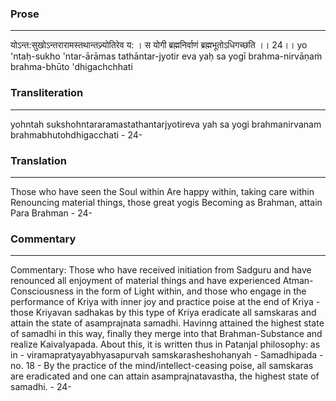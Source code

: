 ### Prose 
 --- 
योऽन्त:सुखोऽन्तरारामस्तथान्तज्र्योतिरेव य: ।
स योगी ब्रह्मनिर्वाणं ब्रह्मभूतोऽधिगच्छति ।। 24।।
yo 'ntaḥ-sukho 'ntar-ārāmas tathāntar-jyotir eva yaḥ
sa yogī brahma-nirvāṇaṁ brahma-bhūto 'dhigachchhati

### Transliteration 
 --- 
yohntah sukshohntararamastathantarjyotireva yah sa yogi brahmanirvanam brahmabhutohdhigacchati - 24-

### Translation 
 --- 
Those who have seen the Soul within Are happy within, taking care within Renouncing material things, those great yogis Becoming as Brahman, attain Para Brahman - 24-

### Commentary 
 --- 
Commentary: Those who have received initiation from Sadguru and have renounced all enjoyment of material things and have experienced Atman-Consciousness in the form of Light within, and those who engage in the performance of Kriya with inner joy and practice poise at the end of Kriya - those Kriyavan sadhakas by this type of Kriya eradicate all samskaras and attain the state of asamprajnata samadhi. Havinng attained the highest state of samadhi in this way, finally they merge into that Brahman-Substance and realize Kaivalyapada. About this, it is written thus in Patanjal philosophy: as in - viramapratyayabhyasapurvah samskarasheshohanyah - Samadhipada -  no. 18 - By the practice of the mind/intellect-ceasing poise, all samskaras are eradicated and one can attain asamprajnatavastha, the highest state of samadhi. - 24-